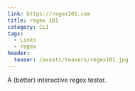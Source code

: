 ```yaml
---
link: https://regex101.com
title: regex 101
category: CLI
tags:
  - Links
  - regex
header:
  teaser: /assets/teasers/regex101.jpg
---
```

A (better) interactive regex tester.
